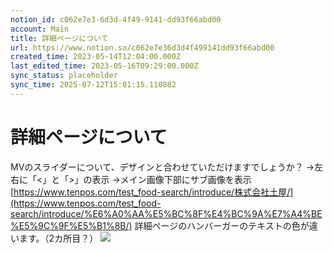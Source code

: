 ```yaml
---
notion_id: c062e7e3-6d3d-4f49-9141-dd93f66abd00
account: Main
title: 詳細ページについて
url: https://www.notion.so/c062e7e36d3d4f499141dd93f66abd00
created_time: 2023-05-14T12:04:00.000Z
last_edited_time: 2023-05-16T09:29:00.000Z
sync_status: placeholder
sync_time: 2025-07-12T15:01:15.110882
---
```

# 詳細ページについて

MVのスライダーについて、デザインと合わせていただけますでしょうか？
→左右に「<」と「>」の表示
→メイン画像下部にサブ画像を表示
[https://www.tenpos.com/test_food-search/introduce/株式会社土屋/](https://www.tenpos.com/test_food-search/introduce/%E6%A0%AA%E5%BC%8F%E4%BC%9A%E7%A4%BE%E5%9C%9F%E5%B1%8B/)
詳細ページのハンバーガーのテキストの色が違います。（2カ所目？）
![](https://prod-files-secure.s3.us-west-2.amazonaws.com/736adce6-a3a4-4a64-9f74-d9aa055c96d2/ded578a1-842f-4c4a-9015-624f53d50817/Untitled.png?X-Amz-Algorithm=AWS4-HMAC-SHA256&X-Amz-Content-Sha256=UNSIGNED-PAYLOAD&X-Amz-Credential=ASIAZI2LB4667WW4MP5G%2F20250719%2Fus-west-2%2Fs3%2Faws4_request&X-Amz-Date=20250719T062029Z&X-Amz-Expires=3600&X-Amz-Security-Token=IQoJb3JpZ2luX2VjEIT%2F%2F%2F%2F%2F%2F%2F%2F%2F%2FwEaCXVzLXdlc3QtMiJGMEQCIEnl8b0hHJbQdiABYWAAz%2BRBK6YHDurjFis%2FmsXt5AydAiANB%2BaW2QdIc9Tqxr6b8chPmIzkAMGSoZIWVNccvWImkiqIBAid%2F%2F%2F%2F%2F%2F%2F%2F%2F%2F8BEAAaDDYzNzQyMzE4MzgwNSIMdrOSOM2%2FFVw%2FBKs1KtwDsCMeThlsqkNomwBtvfe1EmTPoImbQC%2Ff7ye4r4RnhntYbgDVHhb7empNg7cdpr5bct1BVRNqRtKHO3TmARNFVvSysbLHC%2BTPlfGWQA7J2TRAUGsKwxC%2BOxl%2F8x5u2SHtkiheU%2FH4ZbnlcY8N7a37VEh9yuehqT%2FjWHsgl0Obg%2FAovptzRI5IApGcXctXs7LcJ3%2FKYGOzvuaw2C%2F%2B%2FzFeqnb3kA740ZyqRXhVEcsKrK8%2FB1amDvLEvRCjdg2oqf4LyC%2FokFNVN6c5QQM2VQ3lqk8OCl1s8RkD5MyvBA6VfMVn%2F79y%2BFrVKF69Tl6MvAxl91REY6fQXXWl5wSQ6hMtgvixVsRBIvMJFnzNNNBWNkdjqHgQ9qYo5%2FxXKV2BagH2vXYUaanD51t6agpWytdIvVKb3HeTK6wXzQWxDgJI%2F0PTyTGDIHj8nD9BF%2BJRsmtNx08mq02n4bTzN1prI5Bz2oQG9%2BG7ve37ud%2Fz6fNjlLBjm0mVNHR1mbVlTos9tTJ90G5%2BlRUWFzZ19KSNPYiO76HRt%2BFsyzenj3Geo7h1W%2Fz2aJeKy%2FZqxBkhETugIFrTX6JlCJB7A4cv2hv0yy7gTFhFQZk1tJYc8IGk8Op%2Bdokq2b45LKM6TV0Hr2cwlKrswwY6pgEpdHEp0mYEIYj7p3vEaYIYb%2BmFU2r%2FU1e8tVjOrc4%2BknDbxKPw75jOq0EisPP2NtyQyxymwXcppGAUMZgkba3AOps2HtdxspgYAKsWfqWJt%2FGGTjUqkicku7wRZLND4xh1oAo6N2PjOJHciAXK8i6vAGvZyYouizt1ovQgGFdO%2Fn7B1LPxg8f0UqlgKl4UizWz0G7FflJ4ZXVjCE3mVZb2eYuklHgf&X-Amz-Signature=467ffa2d8a78e630112e80d9a5ed0e869567b916e649e1d0df1f6c04c08a6190&X-Amz-SignedHeaders=host&x-amz-checksum-mode=ENABLED&x-id=GetObject)